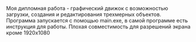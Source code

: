 Моя дипломная работа - графический движок с возможностью загрузки, создания и редактирования трехмерных объектов.
Программа запускается с помощью main.exe, в самой программе есть инструкция для работы.
Плохая совместимость для разрешений экрана кроме 1920х1080
